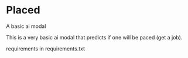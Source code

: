 # Placed
A basic ai modal

This is a very basic ai modal that predicts if one will be paced (get a job).

requirements in requirements.txt
